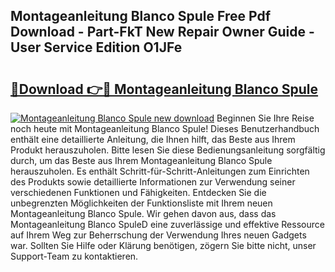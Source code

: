## Montageanleitung Blanco Spule Free Pdf Download - Part-FkT New Repair Owner Guide - User Service Edition O1JFe

# <h2><a href="http://df6qd5q.blite.top/?on=Montageanleitung+Blanco+Spule">🔗Download 👉🔴 Montageanleitung Blanco Spule</a></h2>

[![Montageanleitung Blanco Spule new download](https://i.imgur.com/lujVjoI.png)](http://df6qd5q.blite.top/?on=Montageanleitung+Blanco+Spule)
Beginnen Sie Ihre Reise noch heute mit Montageanleitung Blanco Spule! Dieses Benutzerhandbuch enthält eine detaillierte Anleitung, die Ihnen hilft, das Beste aus Ihrem Produkt herauszuholen. Bitte lesen Sie diese Bedienungsanleitung sorgfältig durch, um das Beste aus Ihrem Montageanleitung Blanco Spule herauszuholen. Es enthält Schritt-für-Schritt-Anleitungen zum Einrichten des Produkts sowie detaillierte Informationen zur Verwendung seiner verschiedenen Funktionen und Fähigkeiten. Entdecken Sie die unbegrenzten Möglichkeiten der Funktionsliste mit Ihrem neuen Montageanleitung Blanco Spule. Wir gehen davon aus, dass das Montageanleitung Blanco SpuleD eine zuverlässige und effektive Ressource auf Ihrem Weg zur Beherrschung der Verwendung Ihres neuen Gadgets war. Sollten Sie Hilfe oder Klärung benötigen, zögern Sie bitte nicht, unser Support-Team zu kontaktieren.
